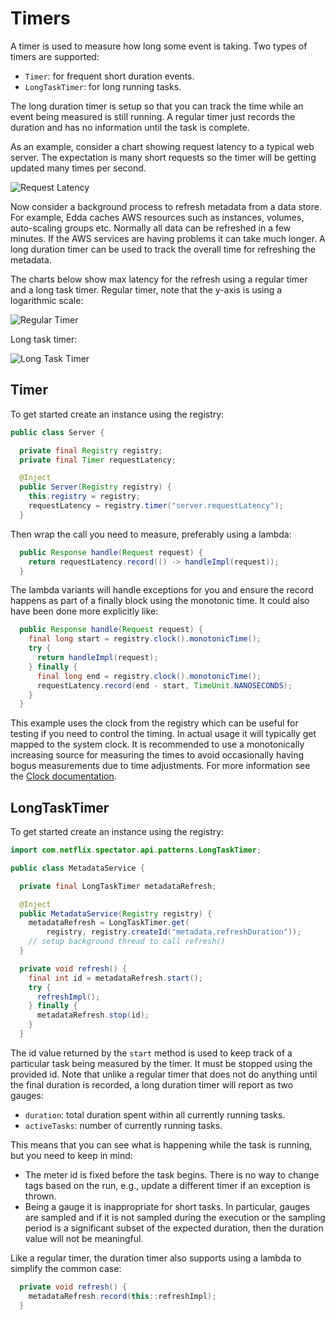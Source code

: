 # Timers

A timer is used to measure how long some event is taking. Two types of timers
are supported:

* `Timer`: for frequent short duration events.
* `LongTaskTimer`: for long running tasks.

The long duration timer is setup so that you can track the time while an
event being measured is still running. A regular timer just records the
duration and has no information until the task is complete.

As an example, consider a chart showing request latency to a typical web
server. The expectation is many short requests so the timer will be getting
updated many times per second.

![Request Latency](../images/request_latency.png)

Now consider a background process to refresh metadata from a data store. For
example, Edda caches AWS resources such as instances, volumes, auto-scaling
groups etc. Normally all data can be refreshed in a few minutes. If the AWS
services are having problems it can take much longer. A long duration timer
can be used to track the overall time for refreshing the metadata.

The charts below show max latency for the refresh using a regular timer and
a long task timer. Regular timer, note that the y-axis is using a logarithmic
scale:

![Regular Timer](../images/regular_timer.png)

Long task timer:

![Long Task Timer](../images/duration_timer.png)

## Timer

To get started create an instance using the registry:

```java
public class Server {

  private final Registry registry;
  private final Timer requestLatency;

  @Inject
  public Server(Registry registry) {
    this.registry = registry;
    requestLatency = registry.timer("server.requestLatency");
  }
```

Then wrap the call you need to measure, preferably using a lambda:

```java
  public Response handle(Request request) {
    return requestLatency.record(() -> handleImpl(request));
  }
```

The lambda variants will handle exceptions for you and ensure the
record happens as part of a finally block using the monotonic time.
It could also have been done more explicitly like:

```java
  public Response handle(Request request) {
    final long start = registry.clock().monotonicTime();
    try {
      return handleImpl(request);
    } finally {
      final long end = registry.clock().monotonicTime();
      requestLatency.record(end - start, TimeUnit.NANOSECONDS);
    }
  }
```

This example uses the clock from the registry which can be useful for
testing if you need to control the timing. In actual usage it will typically
get mapped to the system clock. It is recommended to use a monotonically
increasing source for measuring the times to avoid occasionally having bogus
measurements due to time adjustments. For more information see the
[Clock documentation](clock.md).

## LongTaskTimer

To get started create an instance using the registry:

```java
import com.netflix.spectator.api.patterns.LongTaskTimer;

public class MetadataService {

  private final LongTaskTimer metadataRefresh;

  @Inject
  public MetadataService(Registry registry) {
    metadataRefresh = LongTaskTimer.get(
        registry, registry.createId("metadata.refreshDuration"));
    // setup background thread to call refresh()
  }

  private void refresh() {
    final int id = metadataRefresh.start();
    try {
      refreshImpl();
    } finally {
      metadataRefresh.stop(id);
    }
  }
```

The id value returned by the `start` method is used to keep track of a
particular task being measured by the timer.
It must be stopped using the provided id. Note that unlike a regular timer
that does not do anything until the final duration is recorded, a long duration
timer will report as two gauges:

* `duration`: total duration spent within all currently running tasks.
* `activeTasks`: number of currently running tasks.

This means that you can see what is happening while the task is running, but
you need to keep in mind:

* The meter id is fixed before the task begins. There is no way to change tags based
  on the run, e.g., update a different timer if an exception is thrown.
* Being a gauge it is inappropriate for short tasks. In particular, gauges are
  sampled and if it is not sampled during the execution or the sampling period
  is a significant subset of the expected duration, then the duration value
  will not be meaningful.

Like a regular timer, the duration timer also supports using a lambda to
simplify the common case:

```java
  private void refresh() {
    metadataRefresh.record(this::refreshImpl);
  }
```
